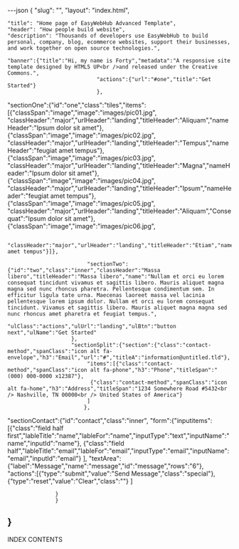 ---json
{
    "slug": "",
    "layout": "index.html",

    "title": "Home page of EasyWebHub Advanced Template",
    "header": "How people build website",
    "description": "Thousands of developers use EasyWebHub to build personal, company, blog, ecommerce websites, support their businesses, and work together on open source technologies.",
  
    "banner":{"title":"Hi, my name is Forty","metadata":"A responsive site template designed by HTML5 UP<br />and released under the Creative Commons.",
                                "actions":{"url":"#one","title":"Get Started"}
                                },
  "sectionOne":{"id":"one","class":"tiles","items":[{"classSpan":"image","image":"images/pic01.jpg",
                             "classHeader":"major","urlHeader":"landing","titleHeader":"Aliquam","nameHeader":"Ipsum dolor sit amet"},
                             {"classSpan":"image","image":"images/pic02.jpg",
                             "classHeader":"major","urlHeader":"landing","titleHeader":"Tempus","nameHeader":"feugiat amet tempus"},
                             {"classSpan":"image","image":"images/pic03.jpg",
                             "classHeader":"major","urlHeader":"landing","titleHeader":"Magna","nameHeader":"Ipsum dolor sit amet"},
                             {"classSpan":"image","image":"images/pic04.jpg",
                             "classHeader":"major","urlHeader":"landing","titleHeader":"Ipsum","nameHeader":"feugiat amet tempus"},
                             {"classSpan":"image","image":"images/pic05.jpg",
                             "classHeader":"major","urlHeader":"landing","titleHeader":"Aliquam","Consequat":"Ipsum dolor sit amet"},
                             {"classSpan":"image","image":"images/pic06.jpg",

                             "classHeader":"major","urlHeader":"landing","titleHeader":"Etiam","nameHeader":"feugiat amet tempus"}]},
                             
                             "sectionTwo":{"id":"two","class":"inner","classHeader":"Massa libero","titleHeader":"Massa libero","name":"Nullam et orci eu lorem consequat tincidunt vivamus et sagittis libero. Mauris aliquet magna magna sed nunc rhoncus pharetra. Pellentesque condimentum sem. In efficitur ligula tate urna. Maecenas laoreet massa vel lacinia pellentesque lorem ipsum dolor. Nullam et orci eu lorem consequat tincidunt. Vivamus et sagittis libero. Mauris aliquet magna magna sed nunc rhoncus amet pharetra et feugiat tempus.",
                        "ulClass":"actions","ulUrl":"landing","ulBtn":"button next","ulName":"Get Started" 
                        },
                        "sectionSplit":{"section":{"class":"contact-method","spanClass":"icon alt fa-envelope","h3":"Email","url":"#","titleA":"information@untitled.tld"},
                             "items":[{"class":"contact-method","spanClass":"icon alt fa-phone","h3":"Phone","titleSpan":"(000) 000-0000 x12387"},
                              {"class":"contact-method","spanClass":"icon alt fa-home","h3":"Address","titleSpan":"1234 Somewhere Road #5432<br /> Nashville, TN 00000<br /> United States of America"}
                             ]
                            },
"sectionContact":{"id":"contact","class":"inner",
                    "form":{"inputitems":[{"class":"field half first","lableTitle":"name","lableFor":"name","inputType":"text","inputName":"name","inputId":"name"},
                    {"class":"field half","lableTitle":"email","lableFor":"email","inputType":"email","inputName":"email","inputId":"email"}
                                         ],
                    "textArea":{"label":"Message","name":"message","id":"message","rows":"6"},
                     "actions":[{"type":"submit","value":"Send Message","class":"special"},
                      {"type":"reset","value":"Clear","class":""}
                     ]

                   }
                   }
}
---
INDEX CONTENTS